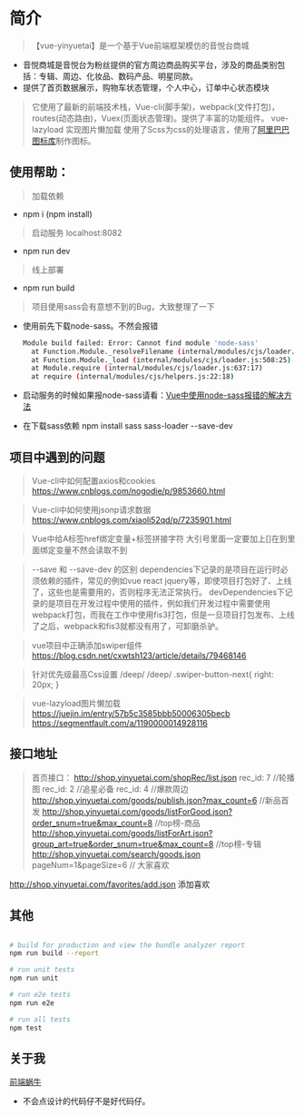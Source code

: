 # 简介

> 【vue-yinyuetai】是一个基于Vue前端框架模仿的音悦台商城
- 音悦商城是音悦台为粉丝提供的官方周边商品购买平台，涉及的商品类别包括：专辑、周边、化妆品、数码产品、明星同款。
- 提供了首页数据展示，购物车状态管理，个人中心，订单中心状态模块

>  它使用了最新的前端技术栈，Vue-cli(脚手架)，webpack(文件打包)，routes(动态路由)，Vuex(页面状态管理)。提供了丰富的功能组件。
>  vue-lazyload 实现图片懒加载
>  使用了Scss为css的处理语言，使用了[阿里巴巴图标库](https://www.iconfont.cn/)制作图标。

 
## 使用帮助：

> 加载依赖
-   npm i (npm install)

> 启动服务 localhost:8082
-   npm run dev

>  线上部署
-   npm run build

> 项目使用sass会有意想不到的Bug，大致整理了一下
- 使用前先下载node-sass。不然会报错
  ``` bash
  Module build failed: Error: Cannot find module 'node-sass'
    at Function.Module._resolveFilename (internal/modules/cjs/loader.js:582:15)
    at Function.Module._load (internal/modules/cjs/loader.js:508:25)
    at Module.require (internal/modules/cjs/loader.js:637:17)
    at require (internal/modules/cjs/helpers.js:22:18)
  ```
- 启动服务的时候如果报node-sass请看：[Vue中使用node-sass报错的解决方法](https://adeng.vip/index.php/article/39.html)

- 在下载sass依赖
  npm install sass sass-loader --save-dev


## 项目中遇到的问题

> Vue-cli中如何配置axios和cookies
https://www.cnblogs.com/nogodie/p/9853660.html

> Vue-cli中如何使用jsonp请求数据
https://www.cnblogs.com/xiaoli52qd/p/7235901.html

> Vue中给A标签href绑定变量+标签拼接字符
大引号里面一定要加上[]在到里面绑定变量不然会读取不到

> --save 和 --save-dev 的区别
dependencies下记录的是项目在运行时必须依赖的插件，常见的例如vue react jquery等，即使项目打包好了、上线了，这些也是需要用的，否则程序无法正常执行。
devDependencies下记录的是项目在开发过程中使用的插件，例如我们开发过程中需要使用webpack打包，而我在工作中使用fis3打包，但是一旦项目打包发布、上线了之后，webpack和fis3就都没有用了，可卸磨杀驴。

> vue项目中正确添加swiper组件
https://blog.csdn.net/cxwtsh123/article/details/79468146

> 针对优先级最高Css设置 /deep/
/deep/ .swiper-button-next{
  right: 20px;
}

> vue-lazyload图片懒加载
https://juejin.im/entry/57b5c3585bbb50006305becb
https://segmentfault.com/a/1190000014928116






## 接口地址
> 首页接口：
http://shop.yinyuetai.com/shopRec/list.json
rec_id: 7  //轮播图
rec_id: 2  //追星必备
rec_id: 4  //爆款周边
http://shop.yinyuetai.com/goods/publish.json?max_count=6  //新品首发
http://shop.yinyuetai.com/goods/listForGood.json?order_snum=true&max_count=8  //top榜-商品
http://shop.yinyuetai.com/goods/listForArt.json?group_art=true&order_snum=true&max_count=8  //top榜-专辑
http://shop.yinyuetai.com/search/goods.json   pageNum=1&pageSize=6  // 大家喜欢

http://shop.yinyuetai.com/favorites/add.json  添加喜欢




## 其他

``` bash

# build for production and view the bundle analyzer report
npm run build --report

# run unit tests
npm run unit

# run e2e tests
npm run e2e

# run all tests
npm test
```

## 关于我

[前端蜗牛](https://adeng.vip)

- 不会点设计的代码仔不是好代码仔。
